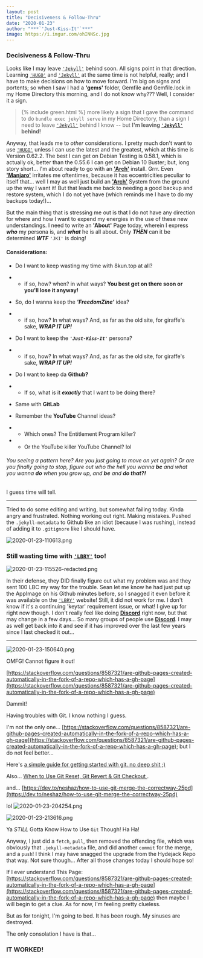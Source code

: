 ```yaml
---
layout: post
title: "Decisiveness & Follow-Thru"
date: "2020-01-23"
author: "***`'Just-Kiss-It'`***"
image: https://i.imgur.com/ohINNSc.jpg
---
```


### Decisiveness & Follow-Thru

Looks like I may leave [`'Jekyll'`](https://jekyllrb.com/) behind soon. All signs point in that direction. Learning [`'HUGO'`](https://gohugo.io/) and [`'Jekyll'`](https://jekyllrb.com/) at the same time is not helpful, really; and I have to make decisions on how to move forward. I'm big on signs and portents; so when I saw I had a **'gems'** folder, Gemfile and Gemfile.lock in my Home Directory this morning, and I do not know why??? Well, I consider it a sign.

> {% include green.html %} more likely a sign that I gave the command to do `bundle exec jekyll serve` in my Home Directory, than a sign I need to leave [`'Jekyll'`](https://jekyllrb.com/) behind I know -- but **I'm leaving [`'Jekyll'`](https://jekyllrb.com/) behind!**

Anyway, that leads me to *other* considerations. I pretty much don't want to use [`'HUGO'`](https://gohugo.io/) unless I can use the latest and the greatest, which at this time is Version 0.62.2. The best I can get on Debian Testing is 0.58.1, which is actually ok, better than the 0.55.6 I can get on Debian 10 Buster; but, long story short... I'm about ready to go with an [**'Arch'**](https://www.archlinux.org/) install. Grrr. Even [**'Manjaro'**](https://manjaro.org/) irritates me oftentimes, because it has eccentricities peculiar to itself that... well I may as well just build an [**'Arch'**](https://www.archlinux.org/) System from the ground up the way I want it! But that leads me back to needing a good backup and restore system, which I do not yet have (which reminds me I have to do my backups today!)...

But the main thing that is stressing me out is that I do not have any direction for where and how I want to expend my energies in the use of these new understandings. I need to write an **'About'** Page today, wherein I express ***who*** my persona is, and ***what*** he is all about. Only ***THEN*** can it be determined ***WTF*** `'JKI'` is doing!

#### Considerations:

- Do I want to keep wasting my time with 8kun.top at all?
- - if so, how? when? in what ways? **You best get on there soon or you'll lose it anyway!**

- So, do I wanna keep the ***'FreedomZine'*** idea?
- - if so, how? In what ways? And, as far as the old site, for giraffe's sake, ***WRAP IT UP!***

- Do I want to keep the ***`'Just-Kiss-It'`*** persona?
- - if so, how? In what ways? And, as far as the old site, for giraffe's sake, ***WRAP IT UP!***

- Do I want to keep da **Github?**
- - If so, what is it ***exactly*** that I want to be doing there?

- Same with **GitLab**

- Remember the **YouTube** Channel ideas?
- - Which ones? The Entitlement Program killer?
- - Or the YouTube killer YouTube Channel? lol

###### You seeing a pattern here? Are you just going to move on yet again? Or are you finally going to stop, figure out *who* the hell you wanna ***be*** and *what* you wanna ***do*** when you grow up, and ***be*** and ***do that?!***
I guess time will tell.

-----

Tried to do some editing and writing, but somewhat failing today. Kinda angry and frustrated. Nothing working out right. Making mistakes. Pushed the `.jekyll-metadata` to Github like an idiot (because I was rushing), instead of adding it to `.gitignore` like I should have.

![2020-01-23-110613.png](https://i.imgur.com/AnRx5n1.png)

### Still wasting time with [`'LBRY'`](https://lbry.com/) too!

![2020-01-23-115526-redacted.png](https://i.imgur.com/Q71VhOc.png)

In their defense, they DID finally figure out what my problem was and they sent 100 LBC my way for the trouble. Sean let me know he had just put up the AppImage on his Github minutes before, so I snagged it even before it was available on the [`'LBRY'`](https://lbry.com/) website! Still, it did not work for me. I don't know if it's a continuing 'keytar' requirement issue, or what! I give up for right now though. I don't really feel like doing [**Discord**](https://discordapp.com/) right now, but that may change in a few days... So many groups of people use [**Discord**](https://discordapp.com/). I may as well get back into it and see if it has improved over the last few years since I last checked it out...


-----

![2020-01-23-150640.png](https://i.imgur.com/cE25jAx.png)

OMFG! Cannot figure it out!

[https://stackoverflow.com/questions/8587321/are-github-pages-created-automatically-in-the-fork-of-a-repo-which-has-a-gh-page](https://stackoverflow.com/questions/8587321/are-github-pages-created-automatically-in-the-fork-of-a-repo-which-has-a-gh-page)

Dammit!

Having troubles with Git. I know nothing I guess.

I'm not the only one... [https://stackoverflow.com/questions/8587321/are-github-pages-created-automatically-in-the-fork-of-a-repo-which-has-a-gh-page](https://stackoverflow.com/questions/8587321/are-github-pages-created-automatically-in-the-fork-of-a-repo-which-has-a-gh-page); but I do not feel better...

Here's [a simple guide for getting started with git. no deep shit ;)](https://rogerdudler.github.io/git-guide/)

Also... [When to Use Git Reset, Git Revert & Git Checkout ](https://dev.to/neshaz/when-to-use-git-reset-git-revert--git-checkout-18je).

and... [https://dev.to/neshaz/how-to-use-git-merge-the-correctway-25pd](https://dev.to/neshaz/how-to-use-git-merge-the-correctway-25pd)

lol
![2020-01-23-204254.png](https://i.imgur.com/io1YGmU.png)

![2020-01-23-213616.png](https://i.imgur.com/edk0H0R.png)

Ya *STILL* Gotta Know How to Use `Git` Though! Ha Ha!

Anyway, I just did a `fetch`, `pull`, then removed the offending file, which was obviously that `.jekyll-metadata` file, and did another `commit` for the merge, and a `push`! I think I may have snagged the upgrade from the Hydejack Repo that way. Not sure though... After all those changes today I should hope so!

If I ever understand This Page: [https://stackoverflow.com/questions/8587321/are-github-pages-created-automatically-in-the-fork-of-a-repo-which-has-a-gh-page](https://stackoverflow.com/questions/8587321/are-github-pages-created-automatically-in-the-fork-of-a-repo-which-has-a-gh-page) then maybe I will begin to get a clue. As for now, I'm feeling pretty clueless.

But as for tonight, I'm going to bed. It has been rough. My sinuses are destroyed.

The only consolation I have is that...

### IT WORKED!
